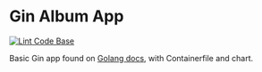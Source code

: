 Gin Album App
====

[![Lint Code Base](https://github.com/col1985/gin-album-app/actions/workflows/super-linter.yml/badge.svg)](https://github.com/col1985/gin-album-app/actions/workflows/super-linter.yml)

Basic Gin app found on [Golang docs](https://go.dev/doc/tutorial/web-service-gin), with Containerfile and chart.